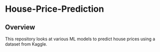 # House-Price-Prediction

## Overview
This repository looks at various ML models to predict house prices using a dataset from Kaggle.
